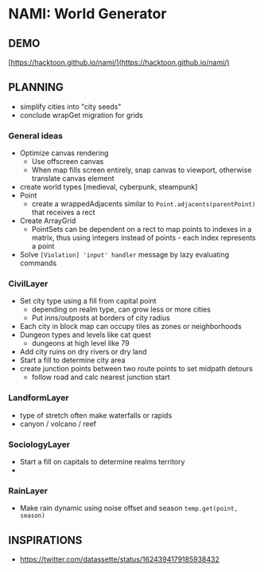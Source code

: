 # NAMI: World Generator

## DEMO

[https://hacktoon.github.io/nami/](https://hacktoon.github.io/nami/)


## PLANNING
- simplify cities into "city seeds"
- conclude wrapGet migration for grids


### General ideas
- Optimize canvas rendering
	- Use offscreen canvas
	- When map fills screen entirely, snap canvas to viewport,
    	otherwise translate canvas element
- create world types [medieval, cyberpunk, steampunk]
- Point
  - create a wrappedAdjacents similar to `Point.adjacents(parentPoint)` that receives a rect
- Create ArrayGrid
  - PointSets can be dependent on a rect to map points to indexes in a matrix, thus using integers instead of points - each index represents a point
- Solve `[Violation] 'input' handler` message by lazy evaluating commands


### CivilLayer
- Set city type using a fill from capital point
  - depending on realm type, can grow less or more cities
  - Put inns/outposts at borders of city radius
- Each city in block map can occupy tiles as zones or neighborhoods
- Dungeon types and levels like cat quest
  - dungeons at high level like 79
- Add city ruins on dry rivers or dry land
- Start a fill to determine city area
- create junction points between two route points to set midpath detours
  - follow road and calc nearest junction start


### LandformLayer
  - type of stretch often make waterfalls or rapids
  - canyon / volcano / reef


### SociologyLayer
- Start a fill on capitals to determine realms territory
-


### RainLayer
- Make rain dynamic using noise offset and season `temp.get(point, season)`


## INSPIRATIONS
- https://twitter.com/datassette/status/1624394179185938432

